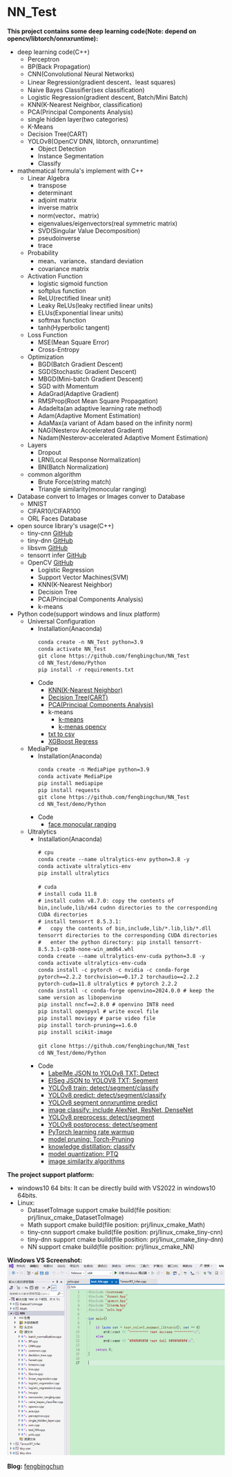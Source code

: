 # NN_Test #
**This project contains some deep learning code(Note: depend on opencv/libtorch/onnxruntime):**
- deep learning code(C++)
	- Perceptron
	- BP(Back Propagation)
	- CNN(Convolutional Neural Networks)
	- Linear Regression(gradient descent、least squares)
	- Naive Bayes Classifier(sex classification)
	- Logistic Regression(gradient descent, Batch/Mini Batch)
	- KNN(K-Nearest Neighbor, classification)
	- PCA(Principal Components Analysis)
	- single hidden layer(two categories)
	- K-Means
	- Decision Tree(CART)
	- YOLOv8(OpenCV DNN, libtorch, onnxruntime)
		- Object Detection
		- Instance Segmentation
		- Classify
- mathematical formula's implement with C++
	- Linear Algebra
		- transpose
		- determinant
		- adjoint matrix
		- inverse matrix
		- norm(vector、matrix)
		- eigenvalues/eigenvectors(real symmetric matrix)
		- SVD(Singular Value Decomposition)
		- pseudoinverse
		- trace
	- Probability
		- mean、variance、standard deviation
		- covariance matrix
	- Activation Function
		- logistic sigmoid function
		- softplus function
		- ReLU(rectified linear unit)
		- Leaky ReLUs(leaky rectified linear units)
		- ELUs(Exponential linear units)
		- softmax function
		- tanh(Hyperbolic tangent)
	- Loss Function
		- MSE(Mean Square Error)
		- Cross-Entropy
	- Optimization
		- BGD(Batch Gradient Descent)
		- SGD(Stochastic Gradient Descent)
		- MBGD(Mini-batch Gradient Descent)
		- SGD with Momentum
		- AdaGrad(Adaptive Gradient)
		- RMSProp(Root Mean Square Propagation)
		- Adadelta(an adaptive learning rate method)
		- Adam(Adaptive Moment Estimation)
		- AdaMax(a variant of Adam based on the infinity norm)
		- NAG(Nesterov Accelerated Gradient)
		- Nadam(Nesterov-accelerated Adaptive Moment Estimation)
	- Layers
		- Dropout
		- LRN(Local Response Normalization)
		- BN(Batch Normalization)
	- common algorithm
		- Brute Force(string match)
		- Triangle similarity(monocular ranging)
- Database convert to Images or Images conver to Database
	- MNIST
	- CIFAR10/CIFAR100
	- ORL Faces Database
- open source library's usage(C++)
	- tiny-cnn [GitHub](https://github.com/nyanp/tiny-cnn)
	- tiny-dnn [GitHub](https://github.com/tiny-dnn/tiny-dnn)
	- libsvm [GitHub](https://github.com/cjlin1/libsvm)
	- tensorrt infer [GitHub](https://github.com/shouxieai/infer)
	- OpenCV [GitHub](https://github.com/opencv/opencv)
		- Logistic Regression
		- Support Vector Machines(SVM)
		- KNN(K-Nearest Neighbor)
		- Decision Tree
		- PCA(Principal Components Analysis)
		- k-means
- Python code(support windows and linux platform)
	- Universal Configuration
		- Installation(Anaconda)
			```
			conda create -n NN_Test python=3.9
			conda activate NN_Test
			git clone https://github.com/fengbingchun/NN_Test
			cd NN_Test/demo/Python
			pip install -r requirements.txt
			```
		- Code
			- [KNN(K-Nearest Neighbor)](demo/Python/test_knn_classification.py)
			- [Decision Tree(CART)](demo/Python/test_decision_tree_classification.py)
			- [PCA(Principal Components Analysis)](demo/Python/test_pca.py)
			- k-means
				- [k-means](demo/Python/test_k-means.py)
				- [k-menas opencv](demo/Python/test_k-means_opencv.py)
			- [txt to csv](demo/Python/test_txt_to_csv_convert.py)
			- [XGBoost Regress](demo/Python/test_xgboost.py)
	- MediaPipe
		- Installation(Anaconda)
			```
			conda create -n MediaPipe python=3.9
			conda activate MediaPipe
			pip install mediapipe
			pip install requests
			git clone https://github.com/fengbingchun/NN_Test
			cd NN_Test/demo/Python
			```
		- Code
			- [face monocular ranging](demo/Python/test_mediapipe_midas_face_monocular_ranging.py)
	- Ultralytics
		- Installation(Anaconda)
			```
			# cpu
			conda create --name ultralytics-env python=3.8 -y
			conda activate ultralytics-env
			pip install ultralytics

			# cuda
			# install cuda 11.8
			# install cudnn v8.7.0: copy the contents of bin,include,lib/x64 cudnn directories to the corresponding CUDA directories
			# install tensorrt 8.5.3.1:
			#	copy the contents of bin,include,lib/*.lib,lib/*.dll tensorrt directories to the corresponding CUDA directories
			# 	enter the python directory: pip install tensorrt-8.5.3.1-cp38-none-win_amd64.whl
			conda create --name ultralytics-env-cuda python=3.8 -y
			conda activate ultralytics-env-cuda
			conda install -c pytorch -c nvidia -c conda-forge pytorch==2.2.2 torchvision==0.17.2 torchaudio==2.2.2 pytorch-cuda=11.8 ultralytics # pytorch 2.2.2
			conda install -c conda-forge openvino=2024.0.0 # keep the same version as libopenvino
			pip install nncf==2.8.0 # openvino INT8 need
			pip install openpyxl # write excel file
			pip install moviepy # parse video file
			pip install torch-pruning==1.6.0
			pip install scikit-image

			git clone https://github.com/fengbingchun/NN_Test
			cd NN_Test/demo/Python
			```
		- Code
			- [LabelMe JSON to YOLOv8 TXT: Detect](demo/Python/test_labelme2yolov8_detect.py)
			- [EISeg JSON to YOLOV8 TXT: Segment](demo/Python/test_eiseg2yolov8_segment.py)
			- [YOLOv8 train: detect/segment/classify](demo/Python/test_yolov8_train.py)
			- [YOLOv8 predict: detect/segment/classify](demo/Python/test_yolov8_predict.py)
			- [YOLOv8 segment onnxruntime predict](demo/Python/test_yolov8_segment_onnxruntime_predict.py)
			- [image classify: include AlexNet, ResNet, DenseNet](demo/Python/test_classify.py)
			- [YOLOv8 preprocess: detect/segment](demo/Python/test_yolov8_preprocess.py)
			- [YOLOv8 postprocess: detect/segment](demo/Python/test_yolov8_postprocess.py)
			- [PyTorch learning rate warmup](demo/Python/test_learning_rate_warmup.py)
			- [model pruning: Torch-Pruning](demo/Python/test_model_pruning_torch-pruning.py)
			- [knowledge distillation: classify](demo/Python/test_model_knowledge_distillation.py)
			- [model quantization: PTQ](demo/Python/test_model_quantization_ptq.py)
			- [image similarity algorithms](demo/Python/test_image_similarity_algorithms.py)

**The project support platform:**
- windows10 64 bits: It can be directly build with VS2022 in windows10 64bits.
- Linux:
	- DatasetToImage support cmake build(file position: prj/linux_cmake_DatasetToImage)
	- Math support cmake build(file position: prj/linux_cmake_Math)
	- tiny-cnn support cmake build(file position: prj/linux_cmake_tiny-cnn)
	- tiny-dnn support cmake build(file position: prj/linux_cmake_tiny-dnn)
	- NN support cmake build(file position: prj/linux_cmake_NN)

**Windows VS Screenshot:**
![](prj/x86_x64_vc12/Screenshot.png)


**Blog:** [fengbingchun](https://blog.csdn.net/fengbingchun/category_3185667.html)
